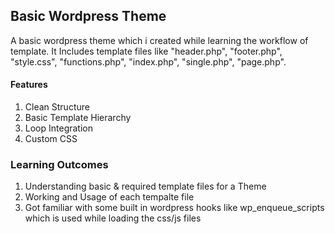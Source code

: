## Basic Wordpress Theme

A basic wordpress theme which i created while learning the workflow of template. It Includes template files like "header.php", "footer.php", "style.css", "functions.php", "index.php", "single.php", "page.php".

#### Features

1. Clean Structure
2. Basic Template Hierarchy
3. Loop Integration
4. Custom CSS

### Learning Outcomes

1. Understanding basic & required template files for a Theme
2. Working and Usage of each tempalte file
3. Got familiar with some built in wordpress hooks like wp_enqueue_scripts which is used while loading the css/js files